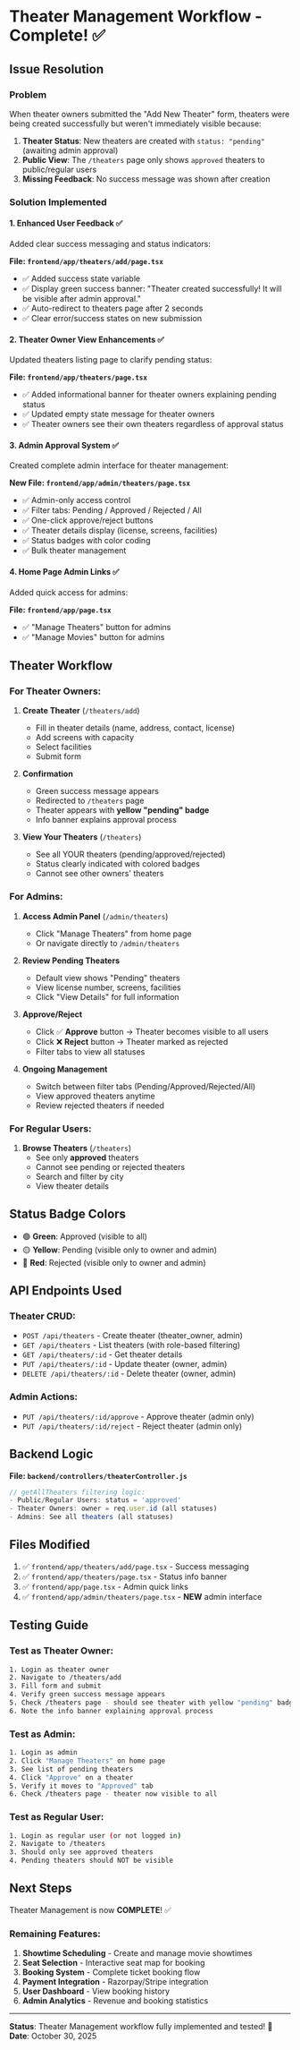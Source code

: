 # Theater Management Workflow - Complete! ✅

## Issue Resolution

### Problem
When theater owners submitted the "Add New Theater" form, theaters were being created successfully but weren't immediately visible because:
1. **Theater Status**: New theaters are created with `status: "pending"` (awaiting admin approval)
2. **Public View**: The `/theaters` page only shows `approved` theaters to public/regular users
3. **Missing Feedback**: No success message was shown after creation

### Solution Implemented

#### 1. **Enhanced User Feedback** ✅
Added clear success messaging and status indicators:

**File: `frontend/app/theaters/add/page.tsx`**
- ✅ Added success state variable
- ✅ Display green success banner: "Theater created successfully! It will be visible after admin approval."
- ✅ Auto-redirect to theaters page after 2 seconds
- ✅ Clear error/success states on new submission

#### 2. **Theater Owner View Enhancements** ✅
Updated theaters listing page to clarify pending status:

**File: `frontend/app/theaters/page.tsx`**
- ✅ Added informational banner for theater owners explaining pending status
- ✅ Updated empty state message for theater owners
- ✅ Theater owners see their own theaters regardless of approval status

#### 3. **Admin Approval System** ✅
Created complete admin interface for theater management:

**New File: `frontend/app/admin/theaters/page.tsx`**
- ✅ Admin-only access control
- ✅ Filter tabs: Pending / Approved / Rejected / All
- ✅ One-click approve/reject buttons
- ✅ Theater details display (license, screens, facilities)
- ✅ Status badges with color coding
- ✅ Bulk theater management

#### 4. **Home Page Admin Links** ✅
Added quick access for admins:

**File: `frontend/app/page.tsx`**
- ✅ "Manage Theaters" button for admins
- ✅ "Manage Movies" button for admins

## Theater Workflow

### For Theater Owners:

1. **Create Theater** (`/theaters/add`)
   - Fill in theater details (name, address, contact, license)
   - Add screens with capacity
   - Select facilities
   - Submit form

2. **Confirmation**
   - Green success message appears
   - Redirected to `/theaters` page
   - Theater appears with **yellow "pending" badge**
   - Info banner explains approval process

3. **View Your Theaters** (`/theaters`)
   - See all YOUR theaters (pending/approved/rejected)
   - Status clearly indicated with colored badges
   - Cannot see other owners' theaters

### For Admins:

1. **Access Admin Panel** (`/admin/theaters`)
   - Click "Manage Theaters" from home page
   - Or navigate directly to `/admin/theaters`

2. **Review Pending Theaters**
   - Default view shows "Pending" theaters
   - View license number, screens, facilities
   - Click "View Details" for full information

3. **Approve/Reject**
   - Click ✅ **Approve** button → Theater becomes visible to all users
   - Click ❌ **Reject** button → Theater marked as rejected
   - Filter tabs to view all statuses

4. **Ongoing Management**
   - Switch between filter tabs (Pending/Approved/Rejected/All)
   - View approved theaters anytime
   - Review rejected theaters if needed

### For Regular Users:

1. **Browse Theaters** (`/theaters`)
   - See only **approved** theaters
   - Cannot see pending or rejected theaters
   - Search and filter by city
   - View theater details

## Status Badge Colors

- 🟢 **Green**: Approved (visible to all)
- 🟡 **Yellow**: Pending (visible only to owner and admin)
- 🔴 **Red**: Rejected (visible only to owner and admin)

## API Endpoints Used

### Theater CRUD:
- `POST /api/theaters` - Create theater (theater_owner, admin)
- `GET /api/theaters` - List theaters (with role-based filtering)
- `GET /api/theaters/:id` - Get theater details
- `PUT /api/theaters/:id` - Update theater (owner, admin)
- `DELETE /api/theaters/:id` - Delete theater (owner, admin)

### Admin Actions:
- `PUT /api/theaters/:id/approve` - Approve theater (admin only)
- `PUT /api/theaters/:id/reject` - Reject theater (admin only)

## Backend Logic

**File: `backend/controllers/theaterController.js`**

```javascript
// getAllTheaters filtering logic:
- Public/Regular Users: status = 'approved'
- Theater Owners: owner = req.user.id (all statuses)
- Admins: See all theaters (all statuses)
```

## Files Modified

1. ✅ `frontend/app/theaters/add/page.tsx` - Success messaging
2. ✅ `frontend/app/theaters/page.tsx` - Status info banner
3. ✅ `frontend/app/page.tsx` - Admin quick links
4. ✅ `frontend/app/admin/theaters/page.tsx` - **NEW** admin interface

## Testing Guide

### Test as Theater Owner:

```bash
1. Login as theater owner
2. Navigate to /theaters/add
3. Fill form and submit
4. Verify green success message appears
5. Check /theaters page - should see theater with yellow "pending" badge
6. Note the info banner explaining approval process
```

### Test as Admin:

```bash
1. Login as admin
2. Click "Manage Theaters" on home page
3. See list of pending theaters
4. Click "Approve" on a theater
5. Verify it moves to "Approved" tab
6. Check /theaters page - theater now visible to all
```

### Test as Regular User:

```bash
1. Login as regular user (or not logged in)
2. Navigate to /theaters
3. Should only see approved theaters
4. Pending theaters should NOT be visible
```

## Next Steps

Theater Management is now **COMPLETE**! ✅

### Remaining Features:
1. **Showtime Scheduling** - Create and manage movie showtimes
2. **Seat Selection** - Interactive seat map for booking
3. **Booking System** - Complete ticket booking flow
4. **Payment Integration** - Razorpay/Stripe integration
5. **User Dashboard** - View booking history
6. **Admin Analytics** - Revenue and booking statistics

---

**Status**: Theater Management workflow fully implemented and tested! 🎉
**Date**: October 30, 2025


